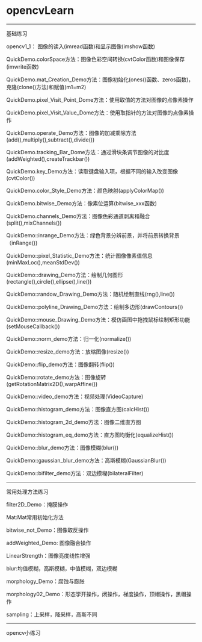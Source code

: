 # opencvLearn

----------------------------------------------------------------------------------------------------------------------------------------------------------------

基础练习

opencv1_1： 图像的读入(imread函数)和显示图像(imshow函数)

QuickDemo.colorSpace方法：图像色彩空间转换(cvtColor函数)和图像保存(imwrite函数)

QuickDemo.mat_Creation_Demo方法：图像初始化(ones()函数、zeros函数)，克隆(clone()方法)和赋值(m1=m2)

QuickDemo.pixel_Visit_Point_Dome方法：使用取值的方法对图像的点像素操作

QuickDemo.pixel_Visit_Value_Dome方法：使用取指针的方法对图像的点像素操作

QuickDemo.operate_Demo方法：图像的加减乘除方法(add(),multiply(),subtract(),divide())

QuickDemo.tracking_Bar_Dome方法：通过滑块条调节图像的对比度(addWeighted(),createTrackbar())

QuickDemo.key_Demo方法：读取键盘输入项，根据不同的输入改变图像(cvtColor())

QuickDemo.color_Style_Demo方法：颜色映射(applyColorMap())

QuickDemo.bitwise_Demo方法：像素位运算(bitwise_xxx函数)

QuickDemo.channels_Demo方法：图像色彩通道剥离和融合(split(),mixChannels())

QuickDemo::inrange_Demo方法：绿色背景分辨前景，并将前景转换背景（inRange())

QuickDemo::pixel_Statistic_Demo方法：统计图像像素值信息(minMaxLoc(),meanStdDev())

QuickDemo::drawing_Demo方法：绘制几何图形(rectangle(),circle(),ellipse(),line())

QuickDemo::randow_Drawing_Demo方法：随机绘制直线(rng(),line())

QuickDemo::polyline_Drawing_Demo方法：绘制多边形(drawContours())

QuickDemo::mouse_Drawing_Demo方法：模仿画图中拖拽鼠标绘制矩形功能(setMouseCallback())

QuickDemo::norm_demo方法：归一化(normalize())

 QuickDemo::resize_demo方法：放缩图像(resize())

QuickDemo::flip_demo方法：图像翻转(flip())

QuickDemo::rotate_demo方法：图像旋转(getRotationMatrix2D(),warpAffine())

QuickDemo::video_demo方法：视频处理(VideoCapture)

QuickDemo::histogram_demo方法：图像直方图(calcHist())

QuickDemo::histogram_2d_demo方法：图像二维直方图

QuickDemo::histogram_eq_demo方法：直方图均衡化(equalizeHist())

QuickDemo::blur_demo方法：图像模糊(blur())

QuickDemo::gaussian_blur_demo方法：高斯模糊(GaussianBlur())

QuickDemo::bifilter_demo方法：双边模糊(bilateralFilter)

----------------------------------------------------------------------------------------------------------------------------------------------------------------

常用处理方法练习

filter2D_Demo：掩膜操作

Mat:Mat常用初始化方法

bitwise_not_Demo：图像取反操作

addWeighted_Demo: 图像融合操作

LinearStrength：图像亮度线性增强

blur:均值模糊，高斯模糊，中值模糊，双边模糊

morphology_Demo：腐蚀与膨胀

morphology02_Demo：形态学开操作，闭操作，梯度操作，顶帽操作，黑帽操作

sampling：上采样，降采样，高斯不同

------------------------------------------------------------------------

opencv小练习

